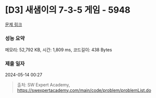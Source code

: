 # [D3] 새샘이의 7-3-5 게임 - 5948 

[문제 링크](https://swexpertacademy.com/main/code/problem/problemDetail.do?contestProbId=AWZ2IErKCwUDFAUQ) 

### 성능 요약

메모리: 52,792 KB, 시간: 1,809 ms, 코드길이: 438 Bytes

### 제출 일자

2024-05-14 00:27



> 출처: SW Expert Academy, https://swexpertacademy.com/main/code/problem/problemList.do